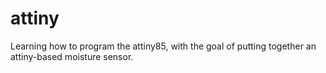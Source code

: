 # attiny
Learning how to program the attiny85, with the goal of putting together an attiny-based moisture sensor.
